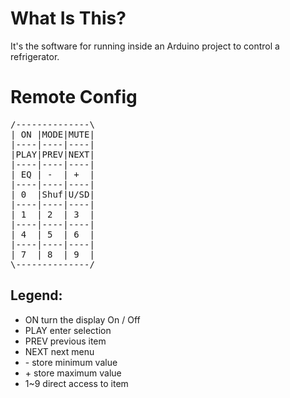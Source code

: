 What Is This?
=============

It's the software for running inside an Arduino project to control a refrigerator.

Remote Config
=============

<pre>
/--------------\
| ON |MODE|MUTE|
|----|----|----|
|PLAY|PREV|NEXT|
|----|----|----|
| EQ | -  | +  |
|----|----|----|
| 0  |Shuf|U/SD|
|----|----|----|
| 1  | 2  | 3  |
|----|----|----|
| 4  | 5  | 6  |
|----|----|----|
| 7  | 8  | 9  |
\--------------/
</pre>

Legend:
-------
- ON turn the display On / Off 
- PLAY enter selection
- PREV previous item
- NEXT next menu
- \- store minimum value
- \+ store maximum value
- 1~9 direct access to item

